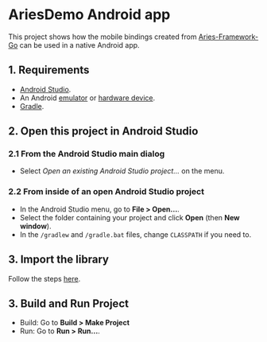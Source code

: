 # AriesDemo Android app

This project shows how the mobile bindings created from [Aries-Framework-Go](https://github.com/hyperledger/aries-framework-go) can be used in a native Android app.

## 1. Requirements

- [Android Studio](https://developer.android.com/studio/install).
- An Android [emulator](https://developer.android.com/studio/run/emulator#install) or [hardware device](https://developer.android.com/studio/run/device#connect).
- [Gradle](https://gradle.org/install/).

## 2. Open this project in Android Studio

### 2.1 From the Android Studio main dialog
- Select _Open an existing Android Studio project..._ on the menu.

### 2.2 From inside of an open Android Studio project
- In the Android Studio menu, go to **File > Open...**.
- Select the folder containing your project and click **Open** (then **New window**).
- In the `/gradlew` and `/gradle.bat` files, change `CLASSPATH` if you need to.

## 3. Import the library

Follow the steps [here](https://github.com/hyperledger/aries-framework-go/tree/main/cmd/aries-agent-mobile).

## 3. Build and Run Project

- Build: Go to **Build > Make Project**
- Run: Go to **Run > Run...**.
